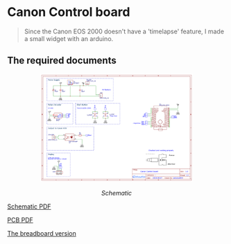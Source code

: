 # Canon Control board

> Since the Canon EOS 2000 doesn't have a 'timelapse' feature, I made a small widget with an arduino.

## The required documents

<p align="center">
<img src="https://github.com/zsoltibaba37/Canon_Control_board/blob/main/doc/Schematic_Canon_control_board_2020-11-16_16-27-19.png" width="70%"></p>
<div align="center"><i>Schematic</i></div>

[Schematic PDF](https://github.com/zsoltibaba37/Canon_Control_board/blob/main/doc/Schematic_Canon_control_board_2020-11-16_16-29-41.pdf)

[PCB PDF](https://github.com/zsoltibaba37/Canon_Control_board/blob/main/doc/PCB_Canon_control_board_2020-11-16_16-29-23.pdf)

[The breadboard version](https://www.youtube.com/watch?v=oQq4LDEDkZE)



